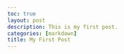 ```yaml
---
toc: true
layout: post
description: This is my first post.
categories: [markdown]
title: My First Post
---
```

